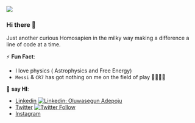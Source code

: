 ![](https://komarev.com/ghpvc/?username=oluwasegun-aa&color=green)
### Hi there 👋  

Just another curious Homosapien in the milky way making a difference a line of code at a time.

⚡ **Fun Fact**: 
  - I love physics ( Astrophysics and Free Energy)
  - `Messi` & `CR7` has got nothing on me on the field of play ⛹🏼‍♀️😊

👯 **say HI**:
  - [Linkedin](https://www.linkedin.com/in/adepoju/) [![Linkedin: Oluwasegun Adepoju](https://img.shields.io/badge/?style=flat-square&logo=Linkedin&logoColor=white&link=https://www.linkedin.com/in/adepoju/)](https://www.linkedin.com/in/adepoju/)
  - [Twitter](https://twitter.com/Oluwasegun_AA) [![Twitter Follow](https://img.shields.io/twitter/follow/oluwasegun_aa?label=Follow)](https://twitter.com/oluwasegun_aa/)
  - [Instagram](https://www.instagram.com/oluwasegun_aa/)
 